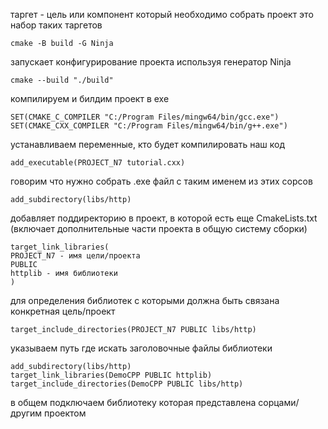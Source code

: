 таргет - цель или компонент который необходимо собрать
проект это набор таких таргетов

```
cmake -B build -G Ninja
```
запускает конфигурирование проекта используя генератор Ninja

```
cmake --build "./build"  
```
компилируем и билдим проект в exe

```
SET(CMAKE_C_COMPILER "C:/Program Files/mingw64/bin/gcc.exe")  
SET(CMAKE_CXX_COMPILER "C:/Program Files/mingw64/bin/g++.exe")
```
устанавливаем переменные, кто будет компилировать наш код

```
add_executable(PROJECT_N7 tutorial.cxx)
```
говорим что нужно собрать .exe файл с таким именем из этих сорсов


```
add_subdirectory(libs/http)
```
добавляет поддиректорию в проект, в которой есть еще CmakeLists.txt (включает дополнительные части проекта в общую систему сборки)

```
target_link_libraries(
PROJECT_N7 - имя цели/проекта
PUBLIC 
httplib - имя библиотеки
)
```
для определения библиотек с которыми должна быть связана конкретная цель/проект
```
target_include_directories(PROJECT_N7 PUBLIC libs/http)
```
указываем путь где искать заголовочные файлы библиотеки 

```
add_subdirectory(libs/http)  
target_link_libraries(DemoCPP PUBLIC httplib)  
target_include_directories(DemoCPP PUBLIC libs/http)
```
в общем подключаем библиотеку которая представлена сорцами/другим проектом